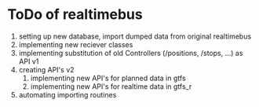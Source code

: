 # ToDo of realtimebus

1. setting up new database, import dumped data from original realtimebus
1. implementing new reciever classes
1. implementing substitution of old Controllers (/positions, /stops, ...) as API v1
1. creating API's v2
    1. implementing new API's for planned data in gtfs
    1. implementing new API's for realtime data in gtfs_r
1. automating importing routines